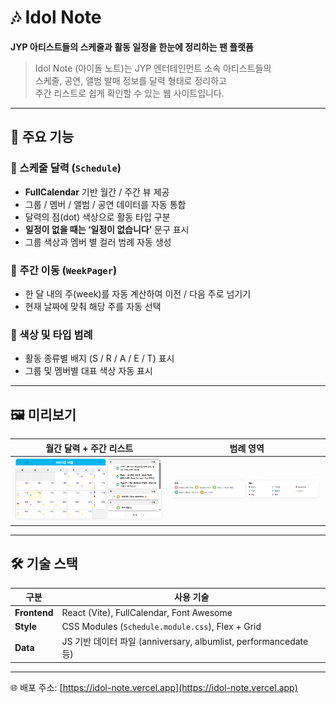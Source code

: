 # 🎶 Idol Note

**JYP 아티스트들의 스케줄과 활동 일정을 한눈에 정리하는 팬 플랫폼**

> Idol Note (아이돌 노트)는 JYP 엔터테인먼트 소속 아티스트들의  
> 스케줄, 공연, 앨범 발매 정보를 달력 형태로 정리하고  
> 주간 리스트로 쉽게 확인할 수 있는 웹 사이트입니다.

---

## 🌟 주요 기능

### 📅 스케줄 달력 (`Schedule`)
- **FullCalendar** 기반 월간 / 주간 뷰 제공  
- 그룹 / 멤버 / 앨범 / 공연 데이터를 자동 통합  
- 달력의 점(dot) 색상으로 활동 타입 구분  
- **일정이 없을 때는 ‘일정이 없습니다’** 문구 표시  
- 그룹 색상과 멤버 별 컬러 범례 자동 생성  

### 🧭 주간 이동 (`WeekPager`)
- 한 달 내의 주(week)를 자동 계산하여 이전 / 다음 주로 넘기기  
- 현재 날짜에 맞춰 해당 주를 자동 선택  

### 🎨 색상 및 타입 범례
- 활동 종류별 배지 (S / R / A / E / T) 표시  
- 그룹 및 멤버별 대표 색상 자동 표시  

---

## 🖼 미리보기

| 월간 달력 + 주간 리스트 | 범례 영역 |
|------------------|------------------|
| ![calendar](./docs/preview-calendar.png) | ![legend](./docs/preview-legend.png) |

---

## 🛠 기술 스택

| 구분 | 사용 기술 |
|------|------------|
| **Frontend** | React (Vite), FullCalendar, Font Awesome |
| **Style** | CSS Modules (`Schedule.module.css`), Flex + Grid |
| **Data** | JS 기반 데이터 파일 (anniversary, albumlist, performancedate 등) |

---

🌐 배포 주소: [https://idol-note.vercel.app](https://idol-note.vercel.app)